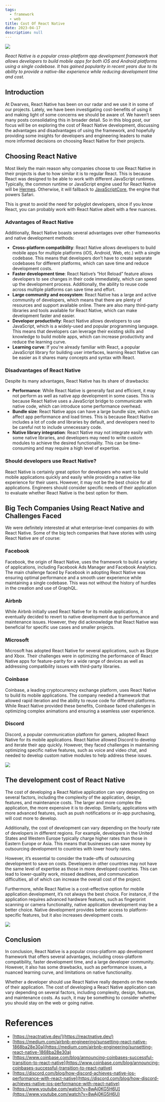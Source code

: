 ```yaml
---
tags: 
  - framework
  - web
title: Cost Of React Native
date: 2023-04-17
description: null
---
```


![](assets/cost-of-react-native_69b49ec589ff19151408b8959ace27bd_md5.webp)

*React Native is a popular cross-platform app development framework that allows developers to build mobile apps for both iOS and Android platforms using a single codebase. It has gained popularity in recent years due to its ability to provide a native-like experience while reducing development time and cost.*

## Introduction

At Dwarves, React Native has been on our radar and we use it in some of our projects. Lately, we have been investigating cost-benefits of using it and making light of some concerns we should be aware of. We haven’t seen many posts consolidating this in broader detail. So in this blog post, our focus will be on exploring the cost of React Native development, discussing the advantages and disadvantages of using the framework, and hopefully providing some insights for developers and engineering leaders to make more informed decisions on choosing React Native for their projects.

## Choosing React Native

Most likely the main reason why companies choose to use React Native in their projects is due to how similar it is to regular React. This is because React was designed to be able to work with different JavaScript runtimes. Typically, the common runtime or JavaScript engine used for React Native will be [Hermes](https://reactnative.dev/docs/hermes). Otherwise, it will fallback to [JavaScriptCore](https://trac.webkit.org/wiki/JavaScriptCore), the engine that powers Safari.

This is great to avoid the need for polyglot developers, since if you know React, you can probably work with React Native albeit with a few nuances.

### Advantages of React Native

Additionally, React Native boasts several advantages over other frameworks and native development methods:

* **Cross-platform compatibility**: React Native allows developers to build mobile apps for multiple platforms (iOS, Android, Web, etc.) with a single codebase. This means that developers don’t have to create separate codebases for different platforms, which can save time and reduce development costs.
* **Faster development time**: React Native’s “Hot Reload” feature allows developers to see changes in their code immediately, which can speed up the development process. Additionally, the ability to reuse code across multiple platforms can save time and effort.
* **Large community and ecosystem**: React Native has a large and active community of developers, which means that there are plenty of resources and support available online. There are also many third-party libraries and tools available for React Native, which can make development faster and easier.
* **Developer productivity**: React Native allows developers to use JavaScript, which is a widely-used and popular programming language. This means that developers can leverage their existing skills and knowledge to build mobile apps, which can increase productivity and reduce the learning curve.
* **Learning curve**: If you're already familiar with React, a popular JavaScript library for building user interfaces, learning React Native can be easier as it shares many concepts and syntax with React.

### Disadvantages of React Native

Despite its many advantages, React Native has its share of drawbacks:

* **Performance**: While React Native is generally fast and efficient, it may not perform as well as native app development in some cases. This is because React Native uses a JavaScript bridge to communicate with native code, which can introduce some performance overhead.
* **Bundle size**: React Native apps can have a large bundle size, which can affect app performance and load times. This is because React Native includes a lot of code and libraries by default, and developers need to be careful not to include unnecessary code.
* **Native library integration**: React Native may not integrate easily with some native libraries, and developers may need to write custom modules to achieve the desired functionality. This can be time-consuming and may require a high level of expertise.

### Should developers use React Native?

React Native is certainly great option for developers who want to build mobile applications quickly and easily while providing a native-like experience for their users. However, it may not be the best choice for all applications. Engineers should consider specific needs of their application to evaluate whether React Native is the best option for them.

## Big Tech Companies Using React Native and Challenges Faced

We were definitely interested at what enterprise-level companies do with React Native. Some of the big tech companies that have stories with using React Native are of course:

### Facebook

Facebook, the origin of React Native, uses the framework to build a variety of applications, including Facebook Ads Manager and Facebook Analytics. The main challenge faced by Facebook in adopting React Native was ensuring optimal performance and a smooth user experience while maintaining a single codebase. This was not without the history of hurdles in the creation and use of GraphQL.

### Airbnb

While Airbnb initially used React Native for its mobile applications, it eventually decided to revert to native development due to performance and maintenance issues. However, they did acknowledge that React Native was beneficial for specific use cases and smaller projects.

### Microsoft

Microsoft has adopted React Native for several applications, such as Skype and Xbox. Their challenges were in optimizing the performance of React Native apps for feature-parity for a wide range of devices as well as addressing compatibility issues with third-party libraries.

### Coinbase

Coinbase, a leading cryptocurrency exchange platform, uses React Native to build its mobile applications. The company needed a framework that allowed rapid iteration and the ability to reuse code for different platforms. While React Native provided these benefits, Coinbase faced challenges in optimizing complex animations and ensuring a seamless user experience.

### Discord

Discord, a popular communication platform for gamers, adopted React Native for its mobile applications. React Native allowed Discord to develop and iterate their app quickly. However, they faced challenges in maintaining optimizing specific native features, such as voice and video chat, and needed to develop custom native modules to help address these issues.

![](assets/cost-of-react-native_cb4a01ca2ab93832ae3ffec401441e07_md5.webp)

## The development cost of React Native

The cost of developing a React Native application can vary depending on several factors, including the complexity of the application, design, features, and maintenance costs. The larger and more complex the application, the more expensive it is to develop. Similarly, applications with more advanced features, such as push notifications or in-app purchasing, will cost more to develop.

Additionally, the cost of development can vary depending on the hourly rate of developers in different regions. For example, developers in the United States and Western Europe typically charge higher rates than those in Eastern Europe or Asia. This means that businesses can save money by outsourcing development to countries with lower hourly rates.

However, it’s essential to consider the trade-offs of outsourcing development to save on costs. Developers in other countries may not have the same level of expertise as those in more developed countries. This can lead to lower-quality work, missed deadlines, and communication difficulties, all of which can increase the overall cost of the project.

Furthermore, while React Native is a cost-effective option for mobile application development, it’s not always the best choice. For instance, if the application requires advanced hardware features, such as fingerprint scanning or camera functionality, native application development may be a better choice. Native development provides better access to platform-specific features, but it also increases development costs.

![](assets/cost-of-react-native_076bec90671c2f71c0fdb93849498a01_md5.webp)

## Conclusion

In conclusion, React Native is a popular cross-platform app development framework that offers several advantages, including cross-platform compatibility, faster development time, and a large developer community. However, it also has some drawbacks, such as performance issues, a nuanced learning curve, and limitations on native functionality.

Whether a developer should use React Native really depends on the needs of their application. The cost of developing a React Native application can vary depending on several factors, including complexity, design, features, and maintenance costs. As such, it may be something to consider whether you should stay on the web or going native.

# References

* [https://reactnative.dev/](https://reactnative.dev/)
* [https://medium.com/airbnb-engineering/sunsetting-react-native-1868ba28e30a](https://medium.com/airbnb-engineering/sunsetting-react-native-1868ba28e30a)
* [https://www.coinbase.com/blog/announcing-coinbases-successful-transition-to-react-native](https://www.coinbase.com/blog/announcing-coinbases-successful-transition-to-react-native)
* [https://discord.com/blog/how-discord-achieves-native-ios-performance-with-react-native](https://discord.com/blog/how-discord-achieves-native-ios-performance-with-react-native)
* [https://www.youtube.com/watch?v=8wAj0KG5H6U](https://www.youtube.com/watch?v=8wAj0KG5H6U)
